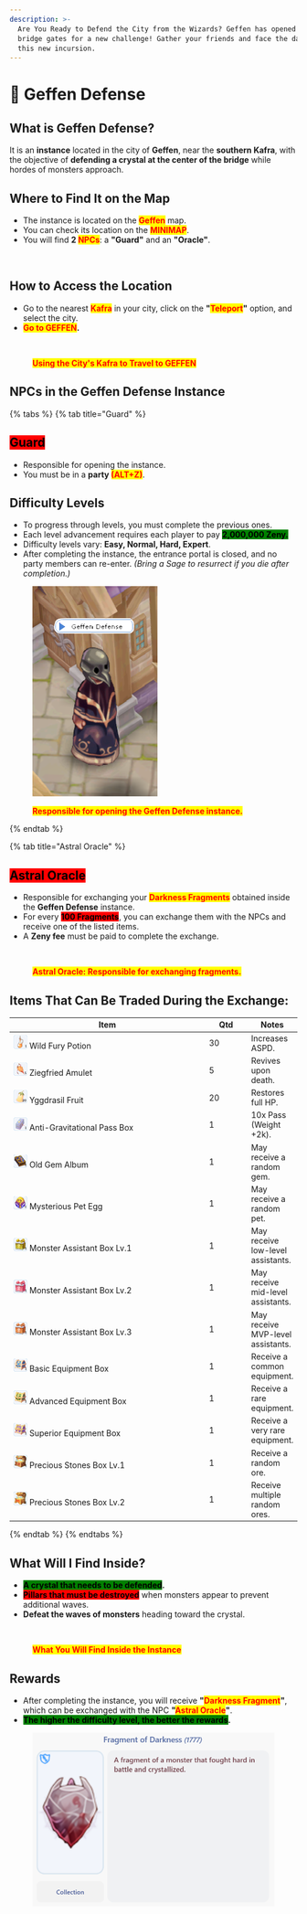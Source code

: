```yaml
---
description: >-
  Are You Ready to Defend the City from the Wizards? Geffen has opened its
  bridge gates for a new challenge! Gather your friends and face the dangers of
  this new incursion.
---
```


# 🏹 Geffen Defense

## **What is Geffen Defense?**

It is an **instance** located in the city of **Geffen**, near the **southern Kafra**, with the objective of **defending a crystal at the center of the bridge** while hordes of monsters approach.

## Where to Find It on the Map

* The instance is located on the <mark style="color:red;">**Geffen**</mark> map.
* You can check its location on the <mark style="color:red;">**MINIMAP**</mark>.
* You will find **2&#x20;**<mark style="color:red;">**NPCs**</mark>: a **"Guard"** and an **"Oracle"**.

<figure><img src="../.gitbook/assets/gffe.png" alt=""><figcaption></figcaption></figure>

## **How to Access the Location**

* Go to the nearest <mark style="color:red;">**Kafra**</mark> in your city, click on the **"**<mark style="color:red;">**Teleport**</mark>**"** option, and select the city.
* <mark style="color:red;">**Go to GEFFEN**</mark>**.**

<figure><img src="../.gitbook/assets/weqr.gif" alt=""><figcaption><p><mark style="color:red;"><strong>Using the City's Kafra to Travel to GEFFEN</strong></mark></p></figcaption></figure>

## NPCs in the Geffen Defense Instance

{% tabs %}
{% tab title="Guard" %}
## <mark style="background-color:red;">Guard</mark>

* Responsible for opening the instance.
* You must be in a **party&#x20;**<mark style="color:red;">**(ALT+Z)**</mark>.

## **Difficulty Levels**

* To progress through levels, you must complete the previous ones.
* Each level advancement requires each player to pay <mark style="background-color:green;">**2,000,000 Zeny.**</mark>
* Difficulty levels vary: **Easy, Normal, Hard, Expert**.
* After completing the instance, the entrance portal is closed, and no party members can re-enter. _(Bring a Sage to resurrect if you die after completion.)_

<figure><img src="../.gitbook/assets/image (68) (1).png" alt=""><figcaption><p><mark style="color:red;"><strong>Responsible for opening the Geffen Defense instance.</strong></mark></p></figcaption></figure>
{% endtab %}

{% tab title="Astral Oracle" %}
## <mark style="background-color:red;">**Astral Oracle**</mark>

* Responsible for exchanging your <mark style="color:red;">**Darkness Fragments**</mark> obtained inside the **Geffen Defense** instance.
* For every <mark style="background-color:red;">**100 Fragments**</mark>, you can exchange them with the NPCs and receive one of the listed items.
* A **Zeny fee** must be paid to complete the exchange.

<figure><img src="../.gitbook/assets/gffe232.png" alt=""><figcaption><p><mark style="color:red;"><strong>Astral Oracle: Responsible for exchanging fragments.</strong></mark></p></figcaption></figure>

## **Items That Can Be Traded During the Exchange:**

<table><thead><tr><th width="344">Item</th><th width="62">Qtd</th><th>Notes</th></tr></thead><tbody><tr><td><img src="../.gitbook/assets/image (69) (1).png" alt="" data-size="original"> Wild Fury Potion</td><td>30</td><td>Increases ASPD.</td></tr><tr><td><img src="../.gitbook/assets/image (71) (1).png" alt="" data-size="original"> Ziegfried Amulet</td><td>5</td><td>Revives upon death.</td></tr><tr><td><img src="../.gitbook/assets/image (72) (1).png" alt="" data-size="original"> Yggdrasil Fruit</td><td>20</td><td>Restores full HP.</td></tr><tr><td><img src="../.gitbook/assets/image (81) (1).png" alt="" data-size="original"> Anti-Gravitational Pass Box</td><td>1</td><td>10x Pass (Weight +2k).</td></tr><tr><td><img src="../.gitbook/assets/image (79) (1).png" alt="" data-size="original"> Old Gem Album</td><td>1</td><td>May receive a random gem.</td></tr><tr><td><img src="../.gitbook/assets/image (78) (1).png" alt="" data-size="original"> Mysterious Pet Egg</td><td>1</td><td>May receive a random pet.</td></tr><tr><td><img src="../.gitbook/assets/image (73) (1).png" alt="" data-size="original"> Monster Assistant Box Lv.1</td><td>1</td><td>May receive low-level assistants.</td></tr><tr><td><img src="../.gitbook/assets/image (70) (1).png" alt="" data-size="original"> Monster Assistant Box Lv.2</td><td>1</td><td>May receive mid-level assistants.</td></tr><tr><td><img src="../.gitbook/assets/image (74) (1).png" alt="" data-size="original"> Monster Assistant Box Lv.3</td><td>1</td><td>May receive MVP-level assistants.</td></tr><tr><td><img src="../.gitbook/assets/image (77) (1).png" alt="" data-size="original"> Basic Equipment Box</td><td>1</td><td>Receive a common equipment.</td></tr><tr><td><img src="../.gitbook/assets/image (80) (1).png" alt="" data-size="original"> Advanced Equipment Box</td><td>1</td><td>Receive a rare equipment.</td></tr><tr><td><img src="../.gitbook/assets/image (76) (1).png" alt="" data-size="original"> Superior Equipment Box</td><td>1</td><td>Receive a very rare equipment.</td></tr><tr><td><img src="../.gitbook/assets/image (82).png" alt="" data-size="original"> Precious Stones Box Lv.1</td><td>1</td><td>Receive a random ore.</td></tr><tr><td><img src="../.gitbook/assets/image (75) (1).png" alt="" data-size="original"> Precious Stones Box Lv.2</td><td>1</td><td>Receive multiple random ores.</td></tr></tbody></table>
{% endtab %}
{% endtabs %}

## **What Will I Find Inside?**

* <mark style="background-color:green;">**A crystal that needs to be defended**</mark>**.**
* <mark style="background-color:red;">**Pillars that must be destroyed**</mark> when monsters appear to prevent additional waves.
* **Defeat the waves of monsters** heading toward the crystal.

<figure><img src="../.gitbook/assets/v144.png" alt=""><figcaption><p><mark style="color:red;"><strong>What You Will Find Inside the Instance</strong></mark></p></figcaption></figure>

## Rewards

* After completing the instance, you will receive **"**<mark style="color:red;">**Darkness Fragment**</mark>**"**, which can be exchanged with the NPC **"**<mark style="color:red;">**Astral Oracle**</mark>**"**.
* <mark style="background-color:green;">**The higher the difficulty level, the better the rewards**</mark>**.**

<figure><img src="../.gitbook/assets/image (83).png" alt=""><figcaption></figcaption></figure>
